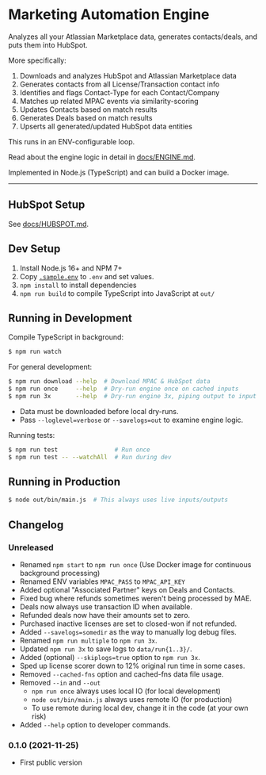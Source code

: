 # Marketing Automation Engine

Analyzes all your Atlassian Marketplace data, generates contacts/deals, and puts them into HubSpot.

More specifically:

1. Downloads and analyzes HubSpot and Atlassian Marketplace data
2. Generates contacts from all License/Transaction contact info
3. Identifies and flags Contact-Type for each Contact/Company
4. Matches up related MPAC events via similarity-scoring
5. Updates Contacts based on match results
6. Generates Deals based on match results
7. Upserts all generated/updated HubSpot data entities

This runs in an ENV-configurable loop.

Read about the engine logic in detail in [docs/ENGINE.md](./docs/ENGINE.md).

Implemented in Node.js (TypeScript) and can build a Docker image.

---

## HubSpot Setup

See [docs/HUBSPOT.md](./docs/HUBSPOT.md).


## Dev Setup

1. Install Node.js 16+ and NPM 7+
2. Copy [`.sample.env`](./.sample.env) to `.env` and set values.
3. `npm install` to install dependencies
4. `npm run build` to compile TypeScript into JavaScript at `out/`


## Running in Development

Compile TypeScript in background:

```sh
$ npm run watch
```

For general development:

```sh
$ npm run download --help  # Download MPAC & HubSpot data
$ npm run once     --help  # Dry-run engine once on cached inputs
$ npm run 3x       --help  # Dry-run engine 3x, piping output to input
```

* Data must be downloaded before local dry-runs.
* Pass `--loglevel=verbose` or `--savelogs=out` to examine engine logic.

Running tests:

```sh
$ npm run test                # Run once
$ npm run test -- --watchAll  # Run during dev
```


## Running in Production

```sh
$ node out/bin/main.js  # This always uses live inputs/outputs
```


## Changelog

### Unreleased

- Renamed `npm start` to `npm run once` (Use Docker image for continuous background processing)
- Renamed ENV variables `MPAC_PASS` to `MPAC_API_KEY`
- Added optional "Associated Partner" keys on Deals and Contacts.
- Fixed bug where refunds sometimes weren't being processed by MAE.
- Deals now always use transaction ID when available.
- Refunded deals now have their amounts set to zero.
- Purchased inactive licenses are set to closed-won if not refunded.
- Added `--savelogs=somedir` as the way to manually log debug files.
- Renamed `npm run multiple` to `npm run 3x`.
- Updated `npm run 3x` to save logs to `data/run{1..3}/`.
- Added (optional) `--skiplogs=true` option to `npm run 3x`.
- Sped up license scorer down to 12% original run time in some cases.
- Removed `--cached-fns` option and cached-fns data file usage.
- Removed `--in` and `--out`
  - `npm run once` always uses local IO (for local development)
  - `node out/bin/main.js` always uses remote IO (for production)
  - To use remote during local dev, change it in the code (at your own risk)
- Added `--help` option to developer commands.

### 0.1.0 (2021-11-25)

- First public version

